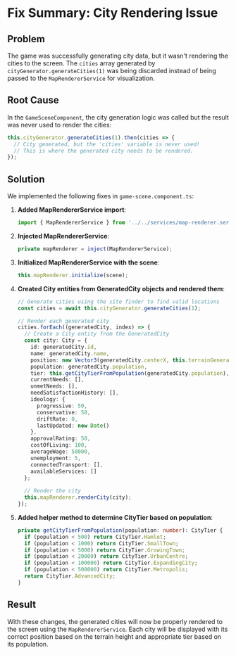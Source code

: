 # Fix Summary: City Rendering Issue

## Problem
The game was successfully generating city data, but it wasn't rendering the cities to the screen. The `cities` array generated by `cityGenerator.generateCities(1)` was being discarded instead of being passed to the `MapRendererService` for visualization.

## Root Cause
In the `GameSceneComponent`, the city generation logic was called but the result was never used to render the cities:

```typescript
this.cityGenerator.generateCities(1).then(cities => {
  // City generated, but the 'cities' variable is never used!
  // This is where the generated city needs to be rendered.
});
```

## Solution
We implemented the following fixes in `game-scene.component.ts`:

1. **Added MapRendererService import**:
   ```typescript
   import { MapRendererService } from '../../services/map-renderer.service';
   ```

2. **Injected MapRendererService**:
   ```typescript
   private mapRenderer = inject(MapRendererService);
   ```

3. **Initialized MapRendererService with the scene**:
   ```typescript
   this.mapRenderer.initialize(scene);
   ```

4. **Created City entities from GeneratedCity objects and rendered them**:
   ```typescript
   // Generate cities using the site finder to find valid locations
   const cities = await this.cityGenerator.generateCities(1);
   
   // Render each generated city
   cities.forEach((generatedCity, index) => {
     // Create a City entity from the GeneratedCity
     const city: City = {
       id: generatedCity.id,
       name: generatedCity.name,
       position: new Vector3(generatedCity.centerX, this.terrainGenerationService.getHeightAtCoordinates(generatedCity.centerX, generatedCity.centerZ), generatedCity.centerZ),
       population: generatedCity.population,
       tier: this.getCityTierFromPopulation(generatedCity.population), // Set tier based on population
       currentNeeds: [],
       unmetNeeds: [],
       needSatisfactionHistory: [],
       ideology: {
         progressive: 50,
         conservative: 50,
         driftRate: 0,
         lastUpdated: new Date()
       },
       approvalRating: 50,
       costOfLiving: 100,
       averageWage: 50000,
       unemployment: 5,
       connectedTransport: [],
       availableServices: []
     };
     
     // Render the city
     this.mapRenderer.renderCity(city);
   });
   ```

5. **Added helper method to determine CityTier based on population**:
   ```typescript
   private getCityTierFromPopulation(population: number): CityTier {
     if (population < 500) return CityTier.Hamlet;
     if (population < 1000) return CityTier.SmallTown;
     if (population < 5000) return CityTier.GrowingTown;
     if (population < 20000) return CityTier.UrbanCentre;
     if (population < 100000) return CityTier.ExpandingCity;
     if (population < 500000) return CityTier.Metropolis;
     return CityTier.AdvancedCity;
   }
   ```

## Result
With these changes, the generated cities will now be properly rendered to the screen using the `MapRendererService`. Each city will be displayed with its correct position based on the terrain height and appropriate tier based on its population.